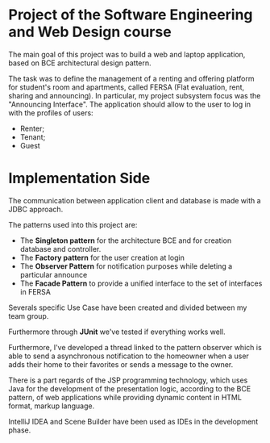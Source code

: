 # Project of the Software Engineering and Web Design course

The main goal of this project was to build a web and laptop application, based on BCE architectural design pattern. 

The task was to define the management of a renting and offering platform for student's room and apartments, called FERSA (Flat evaluation, rent, sharing and announcing). In particular, my project subsystem focus was the "Announcing Interface".
The application should allow to the user to log in with the profiles of users:
- Renter;
- Tenant;
- Guest

# Implementation Side

The communication between application client and database is made with a JDBC approach.

The patterns used into this project are:
- The **Singleton pattern**  for the architecture BCE and for creation database and controller.
- The **Factory pattern** for the user creation at login
- The **Observer Pattern** for notification purposes while deleting a particular announce
- The **Facade Pattern** to provide a unified interface to the set of interfaces in FERSA

Severals specific Use Case have been created and divided between my team group.

Furthermore through **JUnit** we've tested if everything works well.

Furthermore, I've developed a thread linked to the pattern observer which is able to send a asynchronous notification to the homeowner when a user adds their home to their favorites or sends a message to the owner.

There is a part regards of the JSP programming technology, which uses Java for the development of the presentation logic, according to the BCE pattern, of web applications while providing dynamic content in HTML format, markup language.

IntelliJ IDEA and Scene Builder have been used as IDEs in the development phase.
